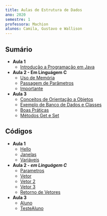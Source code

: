 ```yaml
---
title: Aulas de Estrutura de Dados
ano: 2020
semestre: 1
professora: Machion
alunos: Camila, Gustavo e Wallison
---
```


## Sumário
- **Aula 1**
  - [Introdução a Programação em Java](https://github.com/clcmoliveira/Aulas-ED/blob/master/Aula%2001/Anotacoes.md#introdução-a-programação-em-java)
- **Aula 2 - Em Linguágem C**
  - [Uso de Memória](https://github.com/clcmoliveira/Aulas-ED/blob/master/Aula%2002/Anotacoes.md#uso-da-memória)
  - [Passagem de Parâmetros](https://github.com/clcmoliveira/Aulas-ED/blob/master/Aula%2002/Anotacoes.md#passagem-de-parâmetros)
  - [Importante](https://github.com/clcmoliveira/Aulas-ED/blob/master/Aula%2002/Anotacoes.md#importante)
- **Aula 3**
  - [Conceitos de Orientação a Objetos](https://github.com/clcmoliveira/Aulas-ED/blob/master/Aula%2003/Anota%C3%A7%C3%B5es.md#conceitos-de-orientação-a-objetos)
  - [Exemplo de Banco de Dados e Classes](https://github.com/clcmoliveira/Aulas-ED/blob/master/Aula%2003/Anota%C3%A7%C3%B5es.md#exemplo-de-banco-de-dados)
  - [Boas Práticas](https://github.com/clcmoliveira/Aulas-ED/blob/master/Aula%2003/Anota%C3%A7%C3%B5es.md#boas-práticas)
  - [Métodos Get e Set](https://github.com/clcmoliveira/Aulas-ED/blob/master/Aula%2003/Anota%C3%A7%C3%B5es.md#métodos-get-e-set)

## Códigos
- **Aula 1**
  - [Hello](https://github.com/clcmoliveira/Aulas-ED/blob/master/Aula%2001/Hello.java)
  - [Janelas](https://github.com/clcmoliveira/Aulas-ED/blob/master/Aula%2001/Janelas.java)
  - [Variáveis](https://github.com/clcmoliveira/Aulas-ED/blob/master/Aula%2001/Variaveis.java)
- **Aula 2 - *em Linguágem C***
  - [Parametros](https://github.com/clcmoliveira/Aulas-ED/blob/master/Aula%2002/parametros.c)
  - [Vetor](https://github.com/clcmoliveira/Aulas-ED/blob/master/Aula%2002/vetor.c)
  - [Vetor 2](https://github.com/clcmoliveira/Aulas-ED/blob/master/Aula%2002/vetor2.c)
  - [Vetor 3](https://github.com/clcmoliveira/Aulas-ED/blob/master/Aula%2002/vetor3.c)
  - [Retorno de Vetores](https://github.com/clcmoliveira/Aulas-ED/blob/master/Aula%2002/retorno_vetores.c)
- **Aula 3**
  - [Aluno](https://github.com/clcmoliveira/Aulas-ED/blob/master/Aula%2003/Aluno.java)
  - [TesteAluno](https://github.com/clcmoliveira/Aulas-ED/blob/master/Aula%2003/TesteAluno.java)
